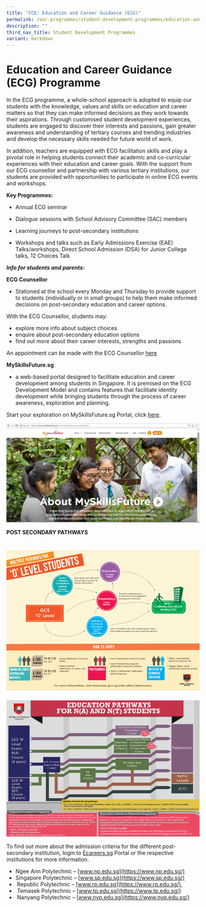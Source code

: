 ```yaml
---
title: "CCE: Education and Career Guidance (ECG)"
permalink: /our-programmes/student-development-programmes/education-and-career-guidance-ecg/
description: ""
third_nav_title: Student Development Programmes
variant: markdown
---
```

# **Education and Career Guidance (ECG) Programme**

In the ECG programme, a whole-school approach is adopted to equip our students with the knowledge, values and skills on education and career matters so that they can make informed decisions as they work towards their aspirations. Through customised student development experiences, students are engaged to discover their interests and passions, gain greater awareness and understanding of tertiary courses and trending industries and develop the necessary skills needed for future world of work. 

In addition, teachers are equipped with ECG facilitation skills and play a pivotal role in helping students connect their academic and co-curricular experiences with their education and career goals. With the support from our ECG counsellor and partnership with various tertiary institutions, our students are provided with opportunities to participate in online ECG events and workshops. 

  
**Key Programmes:**
*   Annual ECG seminar
    
*   Dialogue sessions with School Advisory Committee (SAC) members
    
*   Learning journeys to post-secondary institutions 
    
*   Workshops and talks such as Early Admissions Exercise (EAE) Talks/workshops, Direct School Admission (DSA) for Junior College talks, 12 Choices Talk
    

  
***Info for students and parents:***

**ECG Counsellor** 

* Stationed at the school every Monday and Thursday to provide support to students (individually or in small groups) to help them make informed decisions on post-secondary education and career options.  

With the ECG Counsellor, students may:
* explore more info about subject choices
* enquire about post-secondary education options 
* find out more about their career interests, strengths and passions

  
An appointment can be made with the ECG Counsellor [here](https://sites.google.com/moe.edu.sg/education-career-guidance/home)
  
**MySkillsFuture.sg** 
* a web-based portal designed to facilitate education and career development among students in Singapore. It is premised on the ECG Development Model and contains features that facilitate identity development while bringing students through the process of career awareness, exploration and planning.  
  
Start your exploration on MySkillsFuture.sg Portal, click [here](https://www.myskillsfuture.gov.sg/content/student/en/secondary.html).

![](/images/skill1.jpg)


**POST SECONDARY PATHWAYS**
# ![](/images/ecg1.png)
![](/images/ecg2.png)

To find out more about the admission criteria for the different post-secondary institution, login to [Ecareers.sg](https://ecareers.sg/) Portal or the respective institutions for more information.  
  

* Ngee Ann Polytechnic – [www.np.edu.sg](https://www.np.edu.sg/)
* Singapore Polytechnic – [www.sp.edu.sg](https://www.sp.edu.sg/)
*  Republic Polytechnic – [www.rp.edu.sg](https://www.rp.edu.sg/) 
*  Temasek Polytechnic – [www.tp.edu.sg](https://www.tp.edu.sg/)
*  Nanyang Polytechnic – [www.nyp.edu.sg](https://www.nyp.edu.sg/)